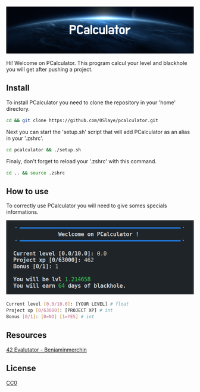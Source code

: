 ![Banner](assets/banner.png)

Hi! Welcome on PCalculator. This program calcul your level and blackhole you will get after pushing a project.

## Install

To install PCalculator you need to clone the repository in your 'home' directory.

```bash
cd && git clone https://github.com/0Slaye/pcalculator.git
```
Next you can start the 'setup.sh' script that will add PCalculator as an alias in your '.zshrc'.
```bash
cd pcalculator && ./setup.sh
```
Finaly, don't forget to reload your '.zshrc' with this command.
```bash
cd .. && source .zshrc
```

## How to use

To correctly use PCalculator you will need to give somes specials informations.

![Screenshot](assets/screenshot.png)

```bash
Current level [0.0/10.0]: [YOUR LEVEL] # float
Project xp [0/63000]: [PROJECT XP] # int
Bonus [0/1]: [0=NO] [1=YES] # int
```

## Resources

[42 Evalutator - Benjaminmerchin](https://medium.com/@benjaminmerchin/42-black-hole-deep-dive-cbc4b343c6b2)

## License

[CC0](https://choosealicense.com/licenses/cc0/)

